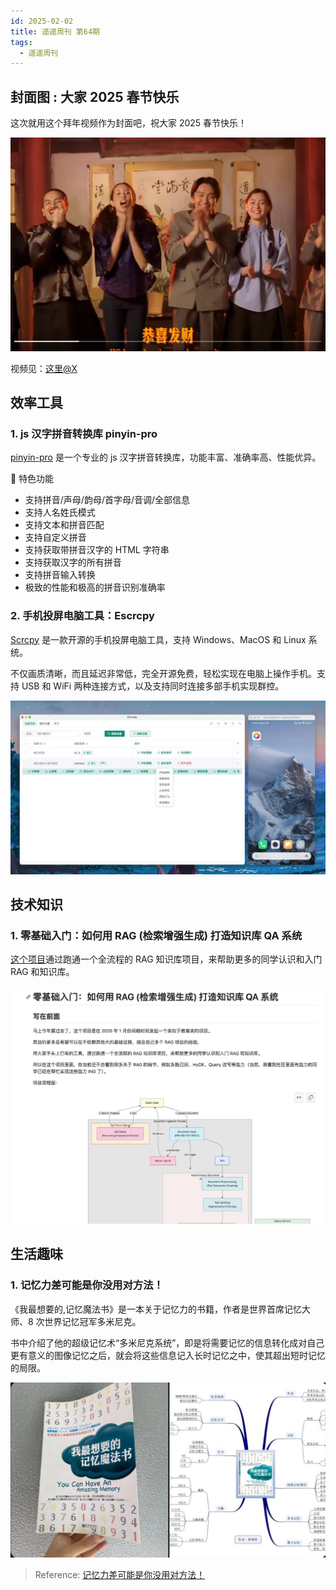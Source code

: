 ```yaml
---
id: 2025-02-02
title: 遥遥周刊 第64期
tags:
  - 遥遥周刊
---
```


## 封面图 : 大家 2025 春节快乐

这次就用这个拜年视频作为封面吧，祝大家 2025 春节快乐！

![大家 2025 春节快乐](2025春节快乐.jpeg)

视频见：[这里@X](https://x.com/geekbb/status/1884213835009310923)

## 效率工具

### 1. js 汉字拼音转换库 pinyin-pro

[pinyin-pro](https://github.com/zh-lx/pinyin-pro) 是一个专业的 js 汉字拼音转换库，功能丰富、准确率高、性能优异。

🎨 特色功能

- 支持拼音/声母/韵母/首字母/音调/全部信息
- 支持人名姓氏模式
- 支持文本和拼音匹配
- 支持自定义拼音
- 支持获取带拼音汉字的 HTML 字符串
- 支持获取汉字的所有拼音
- 支持拼音输入转换
- 极致的性能和极高的拼音识别准确率

### 2. 手机投屏电脑工具：Escrcpy

[Scrcpy](https://github.com/viarotel-org/escrcpy) 是一款开源的手机投屏电脑工具，支持 Windows、MacOS 和 Linux 系统。

不仅画质清晰，而且延迟非常低，完全开源免费，轻松实现在电脑上操作手机。支持 USB 和 WiFi 两种连接方式，以及支持同时连接多部手机实现群控。

![手机投屏电脑工具：Escrcpy](Escrcpy.jpeg)

## 技术知识

### 1. 零基础入门：如何用 RAG (检索增强生成) 打造知识库 QA 系统

[这个项目](https://github.com/rag-web-ui/rag-web-ui/blob/main/docs/tutorial/README.md)通过跑通一个全流程的 RAG 知识库项目，来帮助更多的同学认识和入门 RAG 和知识库。

![零基础入门：如何用 RAG (检索增强生成) 打造知识库 QA 系统](RAG.jpeg)

## 生活趣味

### 1. 记忆力差可能是你没用对方法！

《我最想要的,记忆魔法书》是一本关于记忆力的书籍，作者是世界首席记忆大师、8 次世界记忆冠军多米尼克。

书中介绍了他的超级记忆术“多米尼克系统”，即是将需要记忆的信息转化成对自己更有意义的图像记忆之后，就会将这些信息记入长时记忆之中，使其超出短时记忆的局限。

![记忆力差可能是你没用对方法](记忆力差可能是你没用对方法.jpeg)

> Reference: [记忆力差可能是你没用对方法！](https://x.com/jsd200j/status/1884107565757522119)
